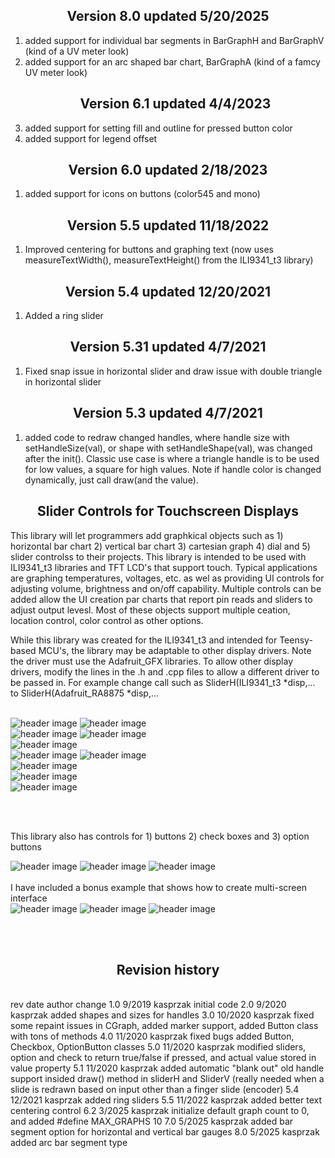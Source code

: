 <b><h2><center>Version 8.0 updated 5/20/2025</center></h1></b>
1. added support for individual bar segments in BarGraphH and BarGraphV (kind of a UV meter look)
2. added support for an arc shaped bar chart, BarGraphA (kind of a famcy UV meter look)
<b><h2><center>Version 6.1 updated 4/4/2023</center></h1></b>
1. added support for setting fill and outline for pressed button color
2. added support for legend offset

<b><h2><center>Version 6.0 updated 2/18/2023</center></h1></b>
1. added support for icons on buttons (color545 and mono)

<b><h2><center>Version 5.5 updated 11/18/2022</center></h1></b>
1. Improved centering for buttons and graphing text (now uses measureTextWidth(), measureTextHeight() from the ILI9341_t3 library)

<b><h2><center>Version 5.4 updated 12/20/2021</center></h1></b>
1. Added a ring slider

<b><h2><center>Version 5.31	updated 4/7/2021</center></h1></b>
1. Fixed snap issue in horizontal slider and draw issue with double triangle in horizontal slider

<b><h2><center>Version 5.3 updated 4/7/2021</center></h1></b>
1. added code to redraw changed handles, where handle size with setHandleSize(val), or shape with setHandleShape(val), was changed after the init(). Classic use case is where a triangle handle is to be used for low values, a square for high values. Note if handle color is changed dynamically, just call draw(and the value).

<b><h2><center>Slider Controls for Touchscreen Displays</center></h1></b>

This library will let programmers add graphkical objects such as 1) horizontal bar chart 2) vertical bar chart 3) cartesian graph 4) dial and 5) slider controlss to their projects. This library is intended to be used with ILI9341_t3 libraries and TFT LCD's that support touch. Typical applications are graphing temperatures, voltages, etc. as wel as providing UI controls for adjusting volume, brightness and on/off capability. Multiple controls can be added allow the UI creation par charts that report pin reads and sliders to adjust output levesl. Most of these objects support multiple ceation, location control, color control as other options. 

While this library was created for the ILI9341_t3 and intended for Teensy-based MCU's, the library may be adaptable to other display drivers. Note the driver must use the Adafruit_GFX libraries. To allow other display drivers, modify the lines in the .h and .cpp files to allow a different driver to be passed in. For example change call such as SliderH(ILI9341_t3 *disp,... to SliderH(Adafruit_RA8875 *disp,...
<br>
<br>

![header image](https://raw.github.com/KrisKasprzak/ILI9341_t3_controls/master/BarChartH.jpg)
![header image](https://raw.github.com/KrisKasprzak/ILI9341_t3_controls/master/BarChartV.jpg)
<br>
![header image](https://raw.github.com/KrisKasprzak/ILI9341_t3_controls/master/HBar.jpg)
![header image](https://raw.github.com/KrisKasprzak/ILI9341_t3_controls/master/VBar.jpg)
<br>
![header image](https://raw.github.com/KrisKasprzak/ILI9341_t3_controls/master/BarChartA.jpg)
<br>
![header image](https://raw.github.com/KrisKasprzak/ILI9341_t3_controls/master/CGraph.jpg)
![header image](https://raw.github.com/KrisKasprzak/ILI9341_t3_controls/master/Dial.jpg)
<br>
![header image](https://raw.github.com/KrisKasprzak/ILI9341_t3_controls/master/Equalizer.jpg)
<br>
![header image](https://raw.github.com/KrisKasprzak/ILI9341_t3_controls/master/ColorPicker.jpg)
<br>
![header image](https://raw.github.com/KrisKasprzak/ILI9341_t3_controls/master/RingSliders.jpg)

<br>
<br>

This library also has controls for 1) buttons 2) check boxes and 3) option buttons

![header image](https://raw.github.com/KrisKasprzak/ILI9341_t3_controls/master/Button.jpg)
![header image](https://raw.github.com/KrisKasprzak/ILI9341_t3_controls/master/Checkbox.jpg)
![header image](https://raw.github.com/KrisKasprzak/ILI9341_t3_controls/master/OptionButton.jpg)
<br>
<br>
I have included a bonus example that shows how to create multi-screen interface
<br>
![header image](https://raw.github.com/KrisKasprzak/ILI9341_t3_controls/master/MultiSceen.jpg)
![header image](https://raw.github.com/KrisKasprzak/ILI9341_t3_controls/master/Eq.jpg)
![header image](https://raw.github.com/KrisKasprzak/ILI9341_t3_controls/master/EQSettings.jpg)

<br>
<br>
<b><h2><center>Revision history</center></h1></b>
<br>
rev		date			author				change
1.0		9/2019			kasprzak			initial code
2.0		9/2020			kasprzak			added shapes and sizes for handles
3.0		10/2020			kasprzak			fixed some repaint issues in CGraph, added marker support, added Button class with tons of methods
4.0		11/2020			kasprzak			fixed bugs added Button, Checkbox, OptionButton classes
5.0		11/2020			kasprzak			modified sliders, option and check to return true/false if pressed, and actual value stored in value property
5.1		11/2020			kasprzak			added automatic "blank out" old handle support insided draw() method in sliderH and SliderV (really needed when a slide is redrawn based on input other than a finger slide (encoder)
5.4		12/2021			kasprzak			added ring sliders 
5.5 	11/2022			kasprzak			added better text centering control
6.2 	3/2025			kasprzak			initialize default graph count to 0, and added #define MAX_GRAPHS 10 
7.0 	5/2025			kasprzak			added bar segment option for horizontal and vertical bar gauges
8.0 	5/2025			kasprzak			added arc bar segment type
